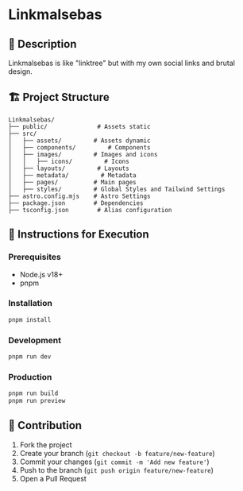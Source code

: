 
# Linkmalsebas

## 🔗 Description

Linkmalsebas is like "linktree" but with my own social links and brutal design.

## 🏗 Project Structure

```
Linkmalsebas/
├── public/              # Assets static
├── src/
│   ├── assets/         # Assets dynamic
│   ├── components/         # Components
│   ├── images/         # Images and icons
│   │   ├── icons/         # Icons
│   ├── layouts/         # Layouts
│   ├── metadata/         # Metadata
│   ├── pages/          # Main pages
│   ├── styles/         # Global Styles and Tailwind Settings
├── astro.config.mjs    # Astro Settings
├── package.json        # Dependencies
├── tsconfig.json        # Alias configuration
```

## 🚀 Instructions for Execution

### Prerequisites

- Node.js v18+
- pnpm

### Installation

```bash
pnpm install
```

### Development

```bash
pnpm run dev
```

### Production

```bash
pnpm run build
pnpm run preview
```

## 🤝 Contribution

1. Fork the project
2. Create your branch (`git checkout -b feature/new-feature`)
3. Commit your changes (`git commit -m 'Add new feature'`)
4. Push to the branch (`git push origin feature/new-feature`)
5. Open a Pull Request
